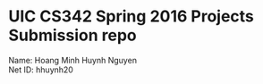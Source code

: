 # UIC CS342 Spring 2016 Projects Submission repo  
Name: Hoang Minh Huynh Nguyen  
Net ID: hhuynh20
